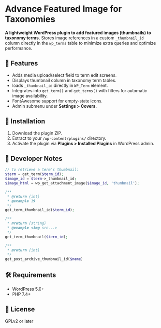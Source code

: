 # Advance Featured Image for Taxonomies

**A lightweight WordPress plugin to add featured images (thumbnails) to taxonomy terms.**
Stores image references in a custom `_thumbnail_id` column directly in the `wp_terms` table to minimize extra queries and optimize performance.

## 🚀 Features
- Adds media upload/select field to term edit screens.
- Displays thumbnail column in taxonomy term tables.
- loads `_thumbnail_id` directly in `WP_Term` element.
- Integrates into `get_term()` and `get_terms()` with filters for automatic image availability.
- FontAwesome support for empty-state icons.
- Admin submenu under **Settings > Covers**.

## 📂 Installation
1. Download the plugin ZIP.
2. Extract to your `/wp-content/plugins/` directory.
3. Activate the plugin via **Plugins > Installed Plugins** in WordPress admin.

## 🧠 Developer Notes
```php
// To retrieve a term’s thumbnail:
$term = get_term($term_id);
$image_id = $term->_thumbnail_id;
$image_html = wp_get_attachment_image($image_id, 'thumbnail');
```

```php
/**
 * @return {int}
 * @example 19
 */
get_term_thumbnail_id($term_id);

/**
 * @return {string} 
 * @example <img src...>
 */
get_term_thumbnail($term_id);

/**
 * @return {int}
 */
get_post_archive_thumbnail_id($name)
```

## 🛠️ Requirements
- WordPress 5.0+
- PHP 7.4+

## 📄 License
GPLv2 or later
